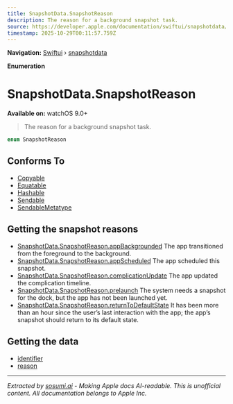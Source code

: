 ```yaml
---
title: SnapshotData.SnapshotReason
description: The reason for a background snapshot task.
source: https://developer.apple.com/documentation/swiftui/snapshotdata/snapshotreason
timestamp: 2025-10-29T00:11:57.759Z
---
```


**Navigation:** [Swiftui](/documentation/swiftui) › [snapshotdata](/documentation/swiftui/snapshotdata)

**Enumeration**

# SnapshotData.SnapshotReason

**Available on:** watchOS 9.0+

> The reason for a background snapshot task.

```swift
enum SnapshotReason
```

## Conforms To

- [Copyable](/documentation/Swift/Copyable)
- [Equatable](/documentation/Swift/Equatable)
- [Hashable](/documentation/Swift/Hashable)
- [Sendable](/documentation/Swift/Sendable)
- [SendableMetatype](/documentation/Swift/SendableMetatype)

## Getting the snapshot reasons

- [SnapshotData.SnapshotReason.appBackgrounded](/documentation/swiftui/snapshotdata/snapshotreason/appbackgrounded) The app transitioned from the foreground to the background.
- [SnapshotData.SnapshotReason.appScheduled](/documentation/swiftui/snapshotdata/snapshotreason/appscheduled) The app scheduled this snapshot.
- [SnapshotData.SnapshotReason.complicationUpdate](/documentation/swiftui/snapshotdata/snapshotreason/complicationupdate) The app updated the complication timeline.
- [SnapshotData.SnapshotReason.prelaunch](/documentation/swiftui/snapshotdata/snapshotreason/prelaunch) The system needs a snapshot for the dock, but the app has not been launched yet.
- [SnapshotData.SnapshotReason.returnToDefaultState](/documentation/swiftui/snapshotdata/snapshotreason/returntodefaultstate) It has been more than an hour since the user’s last interaction with the app; the app’s snapshot should return to its default state.

## Getting the data

- [identifier](/documentation/swiftui/snapshotdata/identifier)
- [reason](/documentation/swiftui/snapshotdata/reason)

---

*Extracted by [sosumi.ai](https://sosumi.ai) - Making Apple docs AI-readable.*
*This is unofficial content. All documentation belongs to Apple Inc.*
